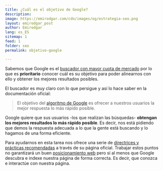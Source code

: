 ```yaml
---
title: ¿Cuál es el objetivo de Google?
description: 
image: https://emirodgar.com/cdn/images/og/estrategia-seo.png
layout: emirodgar_post
author: Emirodgar
lang: es_ES
sitemap: 1
feed: 1
folder: seo
permalink: objetivo-google

--- 
```


Sabemos que Google es el [buscador con mayor cuota de mercado](https://emirodgar.com/google-vs-buscadores) por lo que es **prioritario** conocer cuál es su objetivo para poder alinearnos con ello y obtener los mejores resultados posibles.

El buscador es muy claro con lo que persigue y así lo hace saber en la documentación oficial:

> El objetivo del [algoritmo de Google](https://emirodgar.com/cambio-algoritmo-google) es ofrecer a nuestros usuarios la mejor respuesta lo más rápido posible.

Google quiere que sus usuarios -los que realizan las búsquedas- **obtengan los mejores resultados lo más rápido posible**. Es decir, nos está pidiendo que demos la respuesta adecuada a lo que la gente está buscando y lo hagamos de una forma eficiente.

Para ayudarnos en esta tarea nos ofrece una serie de [directrices y prácticas recomendadas](https://developers.google.com/search/docs/advanced/guidelines/overview?hl=es) a través de su página oficial. Trabajar estos puntos no garantizará un buen [posicionamiento web](https://emirodgar.com/que-es-el-seo) pero sí al menos que Google descubra e indexe nuestra página de forma correcta. Es decir, que conozca e interactúe con nuestra página.
<!--stackedit_data:
eyJoaXN0b3J5IjpbLTEzNTUyNzMzNTQsLTM4NTQ4OTU5Miw2Mj
gyMjYzNzRdfQ==
-->